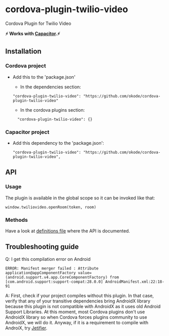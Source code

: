 # cordova-plugin-twilio-video
Cordova Plugin for Twilio Video

**⚡️ Works with [Capacitor](https://capacitor.ionicframework.com/).⚡️**


## Installation

### Cordova project
- Add this to the 'package.json'
    - In the dependencies section:
    ```
    "cordova-plugin-twilio-video": "https://github.com/okode/cordova-plugin-twilio-video"
    ```

    - In the cordova plugins section:
    ```
      "cordova-plugin-twilio-video": {}
    ```

### Capacitor project
- Add this dependency to the 'package.json':
    ```
    "cordova-plugin-twilio-video": "https://github.com/okode/cordova-plugin-twilio-video",
    ```

## API

### Usage
The plugin is available in the global scope so it can be invoked like that:

```
window.twiliovideo.openRoom(token, room)
```

### Methods
Have a look at <a href="typings/twiliovideo.d.ts">definitions file</a> where the API is documented.

## Troubleshooting guide

Q: I get this compilation error on Android
```
ERROR: Manifest merger failed : Attribute application@appComponentFactory value=(android.support.v4.app.CoreComponentFactory) from [com.android.support:support-compat:28.0.0] AndroidManifest.xml:22:18-91
```
A: First, check if your project compiles without this plugin. In that case, verify that any of your transitive dependencies bring AndroidX library because this plugin is not compatible with AndroidX as it uses old Android Support Libraries. At this moment, most Cordova plugins don't use AndroidX library so when Cordova forces plugins community to use AndroidX, we will do it. Anyway, if it is a requirement to compile with AndroiX, try <a href="https://github.com/mikehardy/jetifier">Jetifier<a>.

